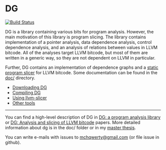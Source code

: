 # DG

[![Build Status](https://travis-ci.org/mchalupa/dg.svg?branch=master)](https://travis-ci.org/mchalupa/dg)

DG is a library containing various bits for program analysis. However, the main motivation of this library is program slicing. The library contains implementation of a pointer analysis, data dependence analysis, control dependence analysis, and an analysis of relations between values in LLVM bitcode. All of the analyses target LLVM bitcode, but most of them are written in a generic way, so they are not dependent on LLVM in particular.

Further, DG contains an implementation of dependence graphs and a [static program slicer](doc/llvm-slicer.md) for LLVM bitcode. Some documentation can be found in the [doc/](doc/) directory.


* [Downloading DG](doc/downloading.md)
* [Compiling DG](doc/compiling.md)
* [Using llvm-slicer](doc/llvm-slicer.md)
* [Other tools](doc/tools.md)

------------------------------------------------

You can find a high-level description of DG in [DG: a program analysis library](https://doi.org/10.1016/j.simpa.2020.100038) or [DG: Analysis and slicing of LLVM bitcode](https://www.fi.muni.cz/~xchalup4/dg_atva20_preprint.pdf) papers. More detailed information about dg is in the doc/ folder or in my [master thesis](http://is.muni.cz/th/396236/fi_m/thesis.pdf).

You can write e-mails with issues to <mchqwerty@gmail.com> (or file issue in github).
